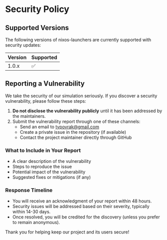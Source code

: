 # Security Policy

## Supported Versions

The following versions of nixos-launchers are currently supported with security updates:

| Version | Supported          |
| ------- | ------------------ |
| 1.0.x   | :white_check_mark: |


## Reporting a Vulnerability

We take the security of our simulation seriously. If you discover a security vulnerability, please follow these steps:

1. **Do not disclose the vulnerability publicly** until it has been addressed by the maintainers.
2. Submit the vulnerability report through one of these channels:
   - Send an email to [typovrak@gmail.com](mailto:typovrak@gmail.com)
   - Create a private issue in the repository (if available)
   - Contact the project maintainer directly through GitHub

### What to Include in Your Report

- A clear description of the vulnerability
- Steps to reproduce the issue
- Potential impact of the vulnerability
- Suggested fixes or mitigations (if any)

### Response Timeline

- You will receive an acknowledgment of your report within 48 hours.
- Security issues will be addressed based on their severity, typically within 14-30 days.
- Once resolved, you will be credited for the discovery (unless you prefer to remain anonymous).

Thank you for helping keep our project and its users secure!
